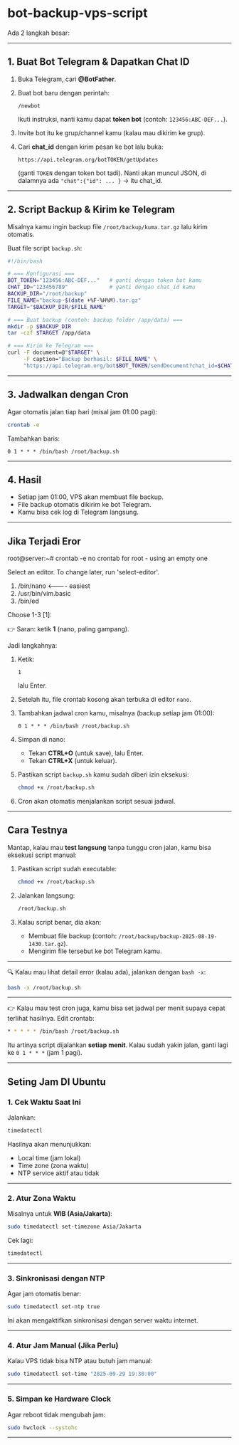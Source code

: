 # bot-backup-vps-script

Ada 2 langkah besar:

---

## 1. Buat Bot Telegram & Dapatkan Chat ID

1. Buka Telegram, cari **@BotFather**.
2. Buat bot baru dengan perintah:

   ```
   /newbot
   ```

   Ikuti instruksi, nanti kamu dapat **token bot** (contoh: `123456:ABC-DEF...`).
3. Invite bot itu ke grup/channel kamu (kalau mau dikirim ke grup).
4. Cari **chat\_id** dengan kirim pesan ke bot lalu buka:

   ```
   https://api.telegram.org/botTOKEN/getUpdates
   ```

   (ganti `TOKEN` dengan token bot tadi).
   Nanti akan muncul JSON, di dalamnya ada `"chat":{"id": ... }` → itu chat\_id.

---

## 2. Script Backup & Kirim ke Telegram

Misalnya kamu ingin backup file `/root/backup/kuma.tar.gz` lalu kirim otomatis.

Buat file script `backup.sh`:

```bash
#!/bin/bash

# === Konfigurasi ===
BOT_TOKEN="123456:ABC-DEF..."   # ganti dengan token bot kamu
CHAT_ID="123456789"             # ganti dengan chat_id kamu
BACKUP_DIR="/root/backup"
FILE_NAME="backup-$(date +%F-%H%M).tar.gz"
TARGET="$BACKUP_DIR/$FILE_NAME"

# === Buat backup (contoh: backup folder /app/data) ===
mkdir -p $BACKUP_DIR
tar -czf $TARGET /app/data

# === Kirim ke Telegram ===
curl -F document=@"$TARGET" \
     -F caption="Backup berhasil: $FILE_NAME" \
     "https://api.telegram.org/bot$BOT_TOKEN/sendDocument?chat_id=$CHAT_ID"
```

---

## 3. Jadwalkan dengan Cron

Agar otomatis jalan tiap hari (misal jam 01:00 pagi):

```bash
crontab -e
```

Tambahkan baris:

```
0 1 * * * /bin/bash /root/backup.sh
```

---

## 4. Hasil

* Setiap jam 01:00, VPS akan membuat file backup.
* File backup otomatis dikirim ke bot Telegram.
* Kamu bisa cek log di Telegram langsung.

---

## Jika Terjadi Eror
root@server:~# crontab -e
no crontab for root - using an empty one

Select an editor.  To change later, run 'select-editor'.
  1. /bin/nano        <---- easiest
  2. /usr/bin/vim.basic
  3. /bin/ed

Choose 1-3 [1]: 



👉 Saran: ketik **1** (nano, paling gampang).

Jadi langkahnya:

1. Ketik:

   ```
   1
   ```

   lalu Enter.

2. Setelah itu, file crontab kosong akan terbuka di editor `nano`.

3. Tambahkan jadwal cron kamu, misalnya (backup setiap jam 01:00):

   ```
   0 1 * * * /bin/bash /root/backup.sh
   ```

4. Simpan di nano:

   * Tekan **CTRL+O** (untuk save), lalu Enter.
   * Tekan **CTRL+X** (untuk keluar).

5. Pastikan script `backup.sh` kamu sudah diberi izin eksekusi:

   ```bash
   chmod +x /root/backup.sh
   ```

6. Cron akan otomatis menjalankan script sesuai jadwal.

---

## Cara Testnya

Mantap, kalau mau **test langsung** tanpa tunggu cron jalan, kamu bisa eksekusi script manual:

1. Pastikan script sudah executable:

   ```bash
   chmod +x /root/backup.sh
   ```

2. Jalankan langsung:

   ```bash
   /root/backup.sh
   ```

3. Kalau script benar, dia akan:

   * Membuat file backup (contoh: `/root/backup/backup-2025-08-19-1430.tar.gz`).
   * Mengirim file tersebut ke bot Telegram kamu.

---

🔍 Kalau mau lihat detail error (kalau ada), jalankan dengan `bash -x`:

```bash
bash -x /root/backup.sh
```

---

👉 Kalau mau test cron juga, kamu bisa set jadwal per menit supaya cepat terlihat hasilnya. Edit crontab:

```bash
* * * * * /bin/bash /root/backup.sh
```

Itu artinya script dijalankan **setiap menit**.
Kalau sudah yakin jalan, ganti lagi ke `0 1 * * *` (jam 1 pagi).

---

## Seting Jam DI Ubuntu


### 1. Cek Waktu Saat Ini

Jalankan:

```bash
timedatectl
```

Hasilnya akan menunjukkan:

* Local time (jam lokal)
* Time zone (zona waktu)
* NTP service aktif atau tidak

---

### 2. Atur Zona Waktu

Misalnya untuk **WIB (Asia/Jakarta)**:

```bash
sudo timedatectl set-timezone Asia/Jakarta
```

Cek lagi:

```bash
timedatectl
```

---

### 3. Sinkronisasi dengan NTP

Agar jam otomatis benar:

```bash
sudo timedatectl set-ntp true
```

Ini akan mengaktifkan sinkronisasi dengan server waktu internet.

---

### 4. Atur Jam Manual (Jika Perlu)

Kalau VPS tidak bisa NTP atau butuh jam manual:

```bash
sudo timedatectl set-time "2025-09-29 19:30:00"
```

---

### 5. Simpan ke Hardware Clock

Agar reboot tidak mengubah jam:

```bash
sudo hwclock --systohc
```

---

